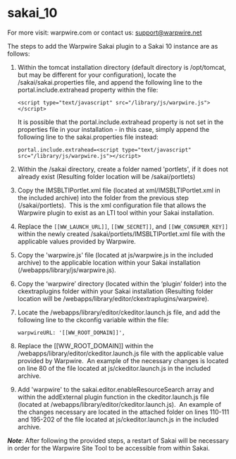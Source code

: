 # sakai_10
For more visit: warpwire.com or contact us: support@warpwire.net

The steps to add the Warpwire Sakai plugin to a Sakai 10 instance are as follows:

1. Within the tomcat installation directory (default directory is /opt/tomcat, but may be different for your configuration), locate the <tomcat-installation-directory>/sakai/sakai.properties file, and append the following line to the portal.include.extrahead property within the file:

     ```<script type="text/javascript" src="/library/js/warpwire.js"></script>```
     
    It is possible that the portal.include.extrahead property is not set in the properties file in your installation - in this case, simply append the following line to the sakai.properties file instead:

     ```portal.include.extrahead=<script type="text/javascript" src="/library/js/warpwire.js"></script>```
     
2. Within the <tomcat-installation-directory>/sakai directory, create a folder named 'portlets', if it does not already exist (Resulting folder location will be <tomcat-installation-directory>/sakai/portlets)

3. Copy the IMSBLTIPortlet.xml file (located at xml/IMSBLTIPortlet.xml in the included archive) into the folder from the previous step (<tomcat-installation-location>/sakai/portlets).  This is the xml configuration file that allows the Warpwire plugin to exist as an LTI tool within your Sakai installation.

4. Replace the ```[[WW_LAUNCH_URL]]```, ```[[WW_SECRET]]```, and ```[[WW_CONSUMER_KEY]]``` within the newly created <tomcat-installation-location>/sakai/portlets/IMSBLTIPortlet.xml file with the applicable values provided by Warpwire.

5. Copy the 'warpwire.js' file (located at js/warpwire.js in the included archive) to the applicable location within your Sakai installation (<sakai-installation-location>/webapps/library/js/warpwire.js).

6. Copy the ‘warpwire’ directory (located within the ‘plugin’ folder) into the ckextraplugins folder within your Sakai installation (Resulting folder location will be <sakai-installation-location>/webapps/library/editor/ckextraplugins/warpwire).

7. Locate the <sakai-installation-location>/webapps/library/editor/ckeditor.launch.js file, and add the following line to the ckconfig variable within the file:

     ```warpwireURL: '[[WW_ROOT_DOMAIN]]',```
 
8. Replace the [[WW_ROOT_DOMAIN]] within the <sakai-installation-location>/webapps/library/editor/ckeditor.launch.js file with the applicable value provided by Warpwire.  An example of the necessary changes is located on line 80 of the file located at js/ckeditor.launch.js in the included archive.

9. Add 'warpwire' to the sakai.editor.enableResourceSearch array and within the addExternal plugin function in the ckeditor.launch.js file (located at <sakai-installation-location>/webapps/library/editor/ckeditor.launch.js).  An example of the changes necessary are located in the attached folder on lines 110-111 and 195-202 of the file located at js/ckeditor.launch.js in the included archive.



***Note***:  After following the provided steps, a restart of Sakai will be necessary in order for the Warpwire Site Tool to be accessible from within Sakai.










